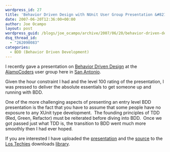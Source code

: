```yaml
---
wordpress_id: 27
title: 'Behavior Driven Design with NUnit User Group Presentation &#8211; Level 100'
date: 2007-06-20T12:36:00+00:00
author: Joe Ocampo
layout: post
wordpress_guid: /blogs/joe_ocampo/archive/2007/06/20/behavior-driven-design-with-nunit-user-group-presentation-level-100.aspx
dsq_thread_id:
  - "262090083"
categories:
  - BDD (Behavior Driven Development)
---
```

I recently gave a presentation on <A href="http://behaviour-driven.org/" target="_blank">Behavior Driven Design</A> at the <A href="http://alamocoders.net/" target="_blank">AlamoCoders</A>&nbsp;user group here in <A href="http://www.sanantoniocvb.com/" target="_blank">San Antonio</A>.


  


Given the hour constraint I had and the level 100 rating of the presentation, I was pressed to deliver the absolute essentials to get someone up and running with BDD.


  


One of the more challenging aspects of presenting an entry level BDD presentation is the fact that you have to assume that some people have no exposure to any XUnit type development.&nbsp; The founding principles of TDD (Red, Green, Refactor) must be reiterated before diving into BDD.&nbsp; Once we got passed just what TDD is, the transition to BDD went much more smoothly then I had ever hoped.


  


If you are interested I have uploaded the <A href="http://lostechies.com/files/folders/280/download.aspx" target="_blank">presentation</A> and the <A href="http://lostechies.com/files/folders/279/download.aspx" target="_blank">source</A> to the <A href="http://lostechies.com/" target="_blank">Los Techies</A> downloads <A href="http://lostechies.com/files/8/default.aspx" target="_blank">library</A>.